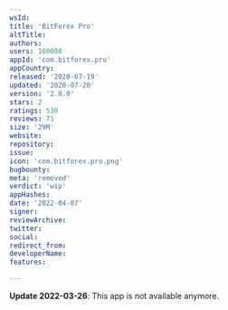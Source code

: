 ```yaml
---
wsId: 
title: 'BitForex Pro'
altTitle: 
authors: 
users: 100000
appId: 'com.bitforex.pro'
appCountry: 
released: '2020-07-19'
updated: '2020-07-20'
version: '2.0.0'
stars: 2
ratings: 530
reviews: 71
size: '29M'
website: 
repository: 
issue: 
icon: 'com.bitforex.pro.png'
bugbounty: 
meta: 'removed'
verdict: 'wip'
appHashes: 
date: '2022-04-07'
signer: 
reviewArchive: 
twitter: 
social: 
redirect_from: 
developerName: 
features: 

---
```


**Update 2022-03-26**: This app is not available anymore.
